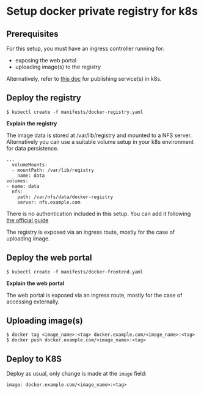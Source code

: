 # Setup docker private registry for k8s

## Prerequisites

For this setup, you must have an ingress controller running for:

- exposing the web portal
- uploading image(s) to the registry

Alternatively, refer to [this doc](https://kubernetes.io/docs/concepts/services-networking/service/#publishing-services---service-types) for publishing service(s) in k8s.

## Deploy the registry

```
$ kubectl create -f manifests/docker-registry.yaml
```

**Explain the registry**

The image data is stored at /var/lib/registry and mounted to a NFS server. Alternatively you can use a suitable volume setup in your k8s environment for data persistence.

```
...
  volumeMounts:
  - mountPath: /var/lib/registry
    name: data
volumes:
- name: data
  nfs:
    path: /var/nfs/data/docker-registry
    server: nfs.example.com
```

There is no authentication included in this setup. You can add it following [the official guide](https://docs.docker.com/registry/deploying/#native-basic-auth)

The registry is exposed via an ingress route, mostly for the case of uploading image.

## Deploy the web portal

```
$ kubectl create -f manifests/docker-frontend.yaml
```

**Explain the web portal**

The web portal is exposed via an ingress route, mostly for the case of accessing externally.

## Uploading image(s)

```
$ docker tag <image_name>:<tag> docker.example.com/<image_name>:<tag>
$ docker push docker.example.com/<image_name>:<tag>
```

## Deploy to K8S

Deploy as usual, only change is made at the `image` field:
```
image: docker.example.com/<image_name>:<tag>
```
